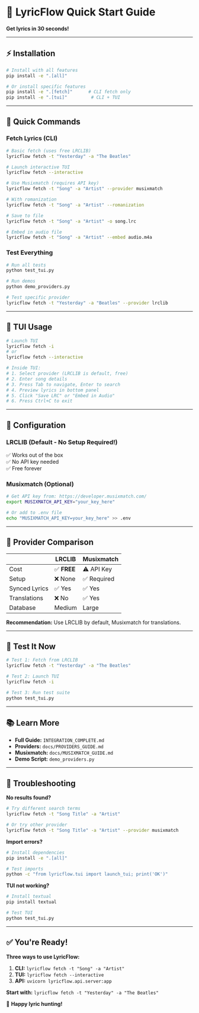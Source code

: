 # 🚀 LyricFlow Quick Start Guide

**Get lyrics in 30 seconds!**

---

## ⚡ Installation

```bash
# Install with all features
pip install -e ".[all]"

# Or install specific features
pip install -e ".[fetch]"      # CLI fetch only
pip install -e ".[tui]"         # CLI + TUI
```

---

## 🎯 Quick Commands

### Fetch Lyrics (CLI)
```bash
# Basic fetch (uses free LRCLIB)
lyricflow fetch -t "Yesterday" -a "The Beatles"

# Launch interactive TUI
lyricflow fetch --interactive

# Use Musixmatch (requires API key)
lyricflow fetch -t "Song" -a "Artist" --provider musixmatch

# With romanization
lyricflow fetch -t "Song" -a "Artist" --romanization

# Save to file
lyricflow fetch -t "Song" -a "Artist" -o song.lrc

# Embed in audio file
lyricflow fetch -t "Song" -a "Artist" --embed audio.m4a
```

### Test Everything
```bash
# Run all tests
python test_tui.py

# Run demos
python demo_providers.py

# Test specific provider
lyricflow fetch -t "Yesterday" -a "Beatles" --provider lrclib
```

---

## 🎨 TUI Usage

```bash
# Launch TUI
lyricflow fetch -i
# or
lyricflow fetch --interactive

# Inside TUI:
# 1. Select provider (LRCLIB is default, free)
# 2. Enter song details
# 3. Press Tab to navigate, Enter to search
# 4. Preview lyrics in bottom panel
# 5. Click "Save LRC" or "Embed in Audio"
# 6. Press Ctrl+C to exit
```

---

## 🔑 Configuration

### LRCLIB (Default - No Setup Required!)
✅ Works out of the box  
✅ No API key needed  
✅ Free forever  

### Musixmatch (Optional)
```bash
# Get API key from: https://developer.musixmatch.com/
export MUSIXMATCH_API_KEY="your_key_here"

# Or add to .env file
echo "MUSIXMATCH_API_KEY=your_key_here" >> .env
```

---

## 📖 Provider Comparison

| | LRCLIB | Musixmatch |
|---|---|---|
| Cost | ✅ **FREE** | ⚠️ API Key |
| Setup | ❌ None | ✅ Required |
| Synced Lyrics | ✅ Yes | ✅ Yes |
| Translations | ❌ No | ✅ Yes |
| Database | Medium | Large |

**Recommendation:** Use LRCLIB by default, Musixmatch for translations.

---

## 🧪 Test It Now

```bash
# Test 1: Fetch from LRCLIB
lyricflow fetch -t "Yesterday" -a "The Beatles"

# Test 2: Launch TUI
lyricflow fetch -i

# Test 3: Run test suite
python test_tui.py
```

---

## 📚 Learn More

- **Full Guide:** `INTEGRATION_COMPLETE.md`
- **Providers:** `docs/PROVIDERS_GUIDE.md`
- **Musixmatch:** `docs/MUSIXMATCH_GUIDE.md`
- **Demo Script:** `demo_providers.py`

---

## 🐛 Troubleshooting

**No results found?**
```bash
# Try different search terms
lyricflow fetch -t "Song Title" -a "Artist"

# Or try other provider
lyricflow fetch -t "Song Title" -a "Artist" --provider musixmatch
```

**Import errors?**
```bash
# Install dependencies
pip install -e ".[all]"

# Test imports
python -c "from lyricflow.tui import launch_tui; print('OK')"
```

**TUI not working?**
```bash
# Install textual
pip install textual

# Test TUI
python test_tui.py
```

---

## ✅ You're Ready!

**Three ways to use LyricFlow:**

1. **CLI:** `lyricflow fetch -t "Song" -a "Artist"`
2. **TUI:** `lyricflow fetch --interactive`
3. **API:** `uvicorn lyricflow.api.server:app`

**Start with:** `lyricflow fetch -t "Yesterday" -a "The Beatles"`

🎵 **Happy lyric hunting!**
